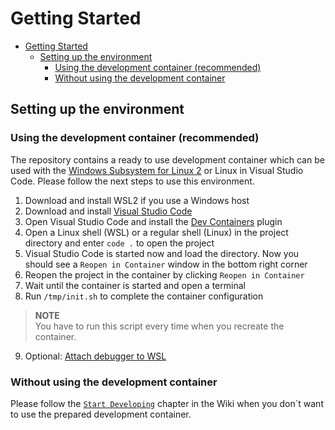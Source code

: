 # Getting Started

- [Getting Started](#getting-started)
  - [Setting up the environment](#setting-up-the-environment)
    - [Using the development container (recommended)](#using-the-development-container-recommended)
    - [Without using the development container](#without-using-the-development-container)

## Setting up the environment

### Using the development container (recommended)

The repository contains a ready to use development container which can be used with the [Windows Subsystem for Linux 2](https://learn.microsoft.com/de-de/windows/wsl/install) or Linux in Visual Studio Code. Please follow the next steps to use this environment.

1. Download and install WSL2 if you use a Windows host
2. Download and install [Visual Studio Code](https://code.visualstudio.com/)
3. Open Visual Studio Code and install the [Dev Containers](https://marketplace.visualstudio.com/items?itemName=ms-vscode-remote.remote-containers) plugin
4. Open a Linux shell (WSL) or a regular shell (Linux) in the project directory and enter `code .` to open the project
5. Visual Studio Code is started now and load the directory. Now you should see a `Reopen in Container` window in the bottom right corner
6. Reopen the project in the container by clicking `Reopen in Container`
7. Wait until the container is started and open a terminal
8. Run `/tmp/init.sh` to complete the container configuration

> **NOTE**  
> You have to run this script every time when you recreate the container.

9. Optional: [Attach debugger to WSL](https://learn.microsoft.com/en-us/windows/wsl/connect-usb)

### Without using the development container

Please follow the [`Start Developing`](https://github.com/jakkra/ZSWatch/wiki/Start-Developing) chapter in the Wiki when you don´t want to use the prepared development container.
